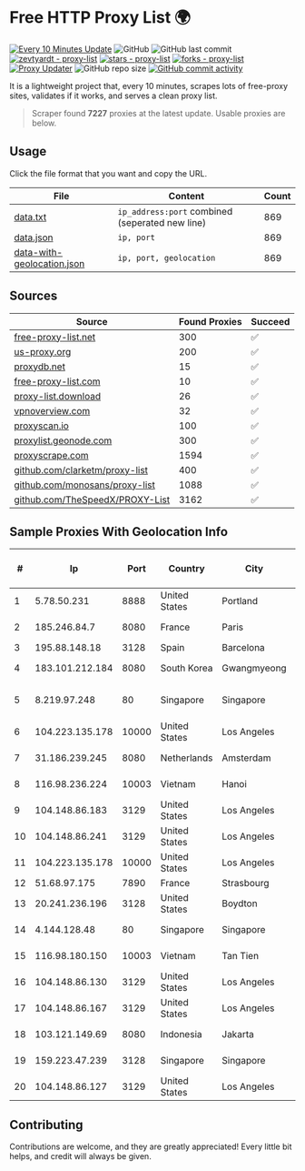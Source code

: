
# Free HTTP Proxy List 🌍

[![Every 10 Minutes Update](https://github.com/mertguvencli/http-proxy-list/actions/workflows/main.yml/badge.svg?branch=main)](https://github.com/mertguvencli/http-proxy-list/actions/workflows/main.yml)
![GitHub](https://img.shields.io/github/license/mertguvencli/http-proxy-list)
![GitHub last commit](https://img.shields.io/github/last-commit/mertguvencli/http-proxy-list)
[![zevtyardt - proxy-list](https://img.shields.io/static/v1?label=zevtyardt&message=proxy-list&color=blue&logo=github)](https://github.com/zevtyardt/proxy-list "Go to GitHub repo")
[![stars - proxy-list](https://img.shields.io/github/stars/zevtyardt/proxy-list?style=social)](https://github.com/zevtyardt/proxy-list)
[![forks - proxy-list](https://img.shields.io/github/forks/zevtyardt/proxy-list?style=social)](https://github.com/zevtyardt/proxy-list)
[![Proxy Updater](https://github.com/zevtyardt/proxy-list/workflows/Proxy%20Updater/badge.svg)](https://github.com/zevtyardt/proxy-list/actions?query=workflow:"Proxy+Updater")
![GitHub repo size](https://img.shields.io/github/repo-size/zevtyardt/proxy-list)
[![GitHub commit activity](https://img.shields.io/github/commit-activity/m/zevtyardt/proxy-list?logo=commits)](https://github.com/zevtyardt/proxy-list/commits/main)

It is a lightweight project that, every 10 minutes, scrapes lots of free-proxy sites, validates if it works, and serves a clean proxy list.

> Scraper found **7227** proxies at the latest update. Usable proxies are below.

## Usage

Click the file format that you want and copy the URL.

|File|Content|Count|
|----|-------|-----|
|[data.txt](https://raw.githubusercontent.com/mertguvencli/http-proxy-list/main/proxy-list/data.txt)|`ip_address:port` combined (seperated new line)|869|
|[data.json](https://raw.githubusercontent.com/mertguvencli/http-proxy-list/main/proxy-list/data.json)|`ip, port`|869|
|[data-with-geolocation.json](https://raw.githubusercontent.com/mertguvencli/http-proxy-list/main/proxy-list/data-with-geolocation.json)|`ip, port, geolocation`|869|

## Sources

|Source|Found Proxies|Succeed|
|------|-------------|-------|
|[free-proxy-list.net](https://free-proxy-list.net)|300|✅|
|[us-proxy.org](https://www.us-proxy.org)|200|✅|
|[proxydb.net](http://proxydb.net)|15|✅|
|[free-proxy-list.com](https://free-proxy-list.com/?page=&port=&type%5B%5D=http&type%5B%5D=https&up_time=0&search=Search)|10|✅|
|[proxy-list.download](https://www.proxy-list.download/HTTP)|26|✅|
|[vpnoverview.com](https://vpnoverview.com/privacy/anonymous-browsing/free-proxy-servers)|32|✅|
|[proxyscan.io](https://www.proxyscan.io)|100|✅|
|[proxylist.geonode.com](https://proxylist.geonode.com/api/proxy-list?limit=300&page=1&sort_by=lastChecked&sort_type=desc&protocols=http,https)|300|✅|
|[proxyscrape.com](https://api.proxyscrape.com/v2/?request=displayproxies&protocol=http&timeout=10000&country=all&ssl=all&anonymity=all)|1594|✅|
|[github.com/clarketm/proxy-list](https://raw.githubusercontent.com/clarketm/proxy-list/master/proxy-list-raw.txt)|400|✅|
|[github.com/monosans/proxy-list](https://raw.githubusercontent.com/monosans/proxy-list/main/proxies/http.txt)|1088|✅|
|[github.com/TheSpeedX/PROXY-List](https://raw.githubusercontent.com/TheSpeedX/PROXY-List/master/http.txt)|3162|✅|


## Sample Proxies With Geolocation Info

|#|Ip|Port|Country|City|Internet Service Provider|
|-|--|----|-------|----|-------------------------|
|1|5.78.50.231|8888|United States|Portland|Hetzner Online GmbH|
|2|185.246.84.7|8080|France|Paris|Ikoula Net SAS|
|3|195.88.148.18|3128|Spain|Barcelona|Elstir S.L.|
|4|183.101.212.184|8080|South Korea|Gwangmyeong|Korea Telecom|
|5|8.219.97.248|80|Singapore|Singapore|Alibaba (US) Technology Co., Ltd.|
|6|104.223.135.178|10000|United States|Los Angeles|LayerHost|
|7|31.186.239.245|8080|Netherlands|Amsterdam|NetSkope Inc|
|8|116.98.236.224|10003|Vietnam|Hanoi|Viettel Corporation|
|9|104.148.86.183|3129|United States|Los Angeles|LayerHost|
|10|104.148.86.241|3129|United States|Los Angeles|LayerHost|
|11|104.223.135.178|10000|United States|Los Angeles|LayerHost|
|12|51.68.97.175|7890|France|Strasbourg|OVH SAS|
|13|20.241.236.196|3128|United States|Boydton|Microsoft Corporation|
|14|4.144.128.48|80|Singapore|Singapore|Microsoft Corporation|
|15|116.98.180.150|10003|Vietnam|Tan Tien|Viettel Corporation|
|16|104.148.86.130|3129|United States|Los Angeles|LayerHost|
|17|104.148.86.167|3129|United States|Los Angeles|LayerHost|
|18|103.121.149.69|8080|Indonesia|Jakarta|PT EMERIO INDONESIA|
|19|159.223.47.239|3128|Singapore|Singapore|DigitalOcean, LLC|
|20|104.148.86.127|3129|United States|Los Angeles|LayerHost|



## Contributing

Contributions are welcome, and they are greatly appreciated! Every
little bit helps, and credit will always be given.

